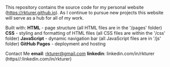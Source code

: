 This repository contains the source code for my personal website (https://rkturer.github.io). As I continue to pursue new projects this website will serve as a hub for all of my work. 

Built with: 
**HTML** - page structure (all HTML files are in the '/pages' folder)
**CSS** - styling and formatting of HTML files (all CSS files are within the '/css' folder)
**JavaScript** - dynamic navigation bar (all JavaScript files are in '/js' folder) 
**GitHub Pages** - deployment and hosting
 
Contact Me
**email**: rkturer@gmail.com
**linkedin**: linkedin.com/in/rkturer (https//:linkedin.com/in/rkturer)

